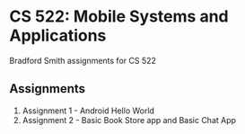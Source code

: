 # CS 522: Mobile Systems and Applications
Bradford Smith assignments for CS 522

## Assignments
1. Assignment 1 - Android Hello World
2. Assignment 2 - Basic Book Store app and Basic Chat App
